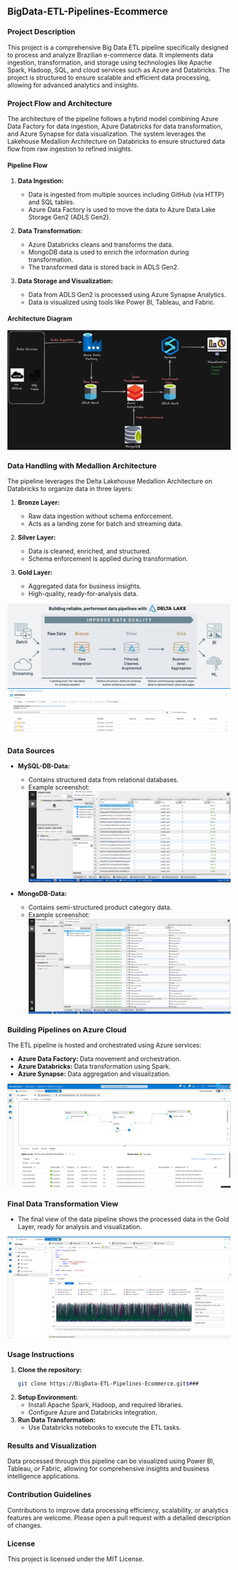 ## BigData-ETL-Pipelines-Ecommerce

### Project Description
This project is a comprehensive Big Data ETL pipeline specifically designed to process and analyze Brazilian e-commerce data. It implements data ingestion, transformation, and storage using technologies like Apache Spark, Hadoop, SQL, and cloud services such as Azure and Databricks. The project is structured to ensure scalable and efficient data processing, allowing for advanced analytics and insights.

### Project Flow and Architecture
The architecture of the pipeline follows a hybrid model combining Azure Data Factory for data ingestion, Azure Databricks for data transformation, and Azure Synapse for data visualization. The system leverages the Lakehouse Medallion Architecture on Databricks to ensure structured data flow from raw ingestion to refined insights.

#### Pipeline Flow
1. **Data Ingestion:**
   - Data is ingested from multiple sources including GitHub (via HTTP) and SQL tables.
   - Azure Data Factory is used to move the data to Azure Data Lake Storage Gen2 (ADLS Gen2).

2. **Data Transformation:**
   - Azure Databricks cleans and transforms the data.
   - MongoDB data is used to enrich the information during transformation.
   - The transformed data is stored back in ADLS Gen2.

3. **Data Storage and Visualization:**
   - Data from ADLS Gen2 is processed using Azure Synapse Analytics.
   - Data is visualized using tools like Power BI, Tableau, and Fabric.

#### Architecture Diagram
![Architecture Diagram](Architecture%20Diagram.png)

### Data Handling with Medallion Architecture
The pipeline leverages the Delta Lakehouse Medallion Architecture on Databricks to organize data in three layers:

1. **Bronze Layer:**
   - Raw data ingestion without schema enforcement.
   - Acts as a landing zone for batch and streaming data.

2. **Silver Layer:**
   - Data is cleaned, enriched, and structured.
   - Schema enforcement is applied during transformation.

3. **Gold Layer:**
   - Aggregated data for business insights.
   - High-quality, ready-for-analysis data.

![Medallion Architecture](lakehouse-medallion-architecture.jpeg)
![Azure Pipeline](Screenshot%20(23).png)

### Data Sources
- **MySQL-DB-Data:**
  - Contains structured data from relational databases.
  - Example screenshot:
  ![MySQL Data](Screenshot%20(14).png)

- **MongoDB-Data:**
  - Contains semi-structured product category data.
  - Example screenshot:
  ![MongoDB Data](Screenshot%20(15).png)

### Building Pipelines on Azure Cloud
The ETL pipeline is hosted and orchestrated using Azure services:
- **Azure Data Factory:** Data movement and orchestration.
- **Azure Databricks:** Data transformation using Spark.
- **Azure Synapse:** Data aggregation and visualization.

![alt text](<Screenshot (13).png>)

### Final Data Transformation View
- The final view of the data pipeline shows the processed data in the Gold Layer, ready for analysis and visualization.

![Gold Layer View](Screenshot%20(29).png)

### Usage Instructions
1. **Clone the repository:**
   ```bash
   git clone https://BigData-ETL-Pipelines-Ecommerce.git$###
   ```
2. **Setup Environment:**
   - Install Apache Spark, Hadoop, and required libraries.
   - Configure Azure and Databricks integration.
3. **Run Data Transformation:**
   - Use Databricks notebooks to execute the ETL tasks.

### Results and Visualization
Data processed through this pipeline can be visualized using Power BI, Tableau, or Fabric, allowing for comprehensive insights and business intelligence applications.

### Contribution Guidelines
Contributions to improve data processing efficiency, scalability, or analytics features are welcome. Please open a pull request with a detailed description of changes.

### License
This project is licensed under the MIT License.

